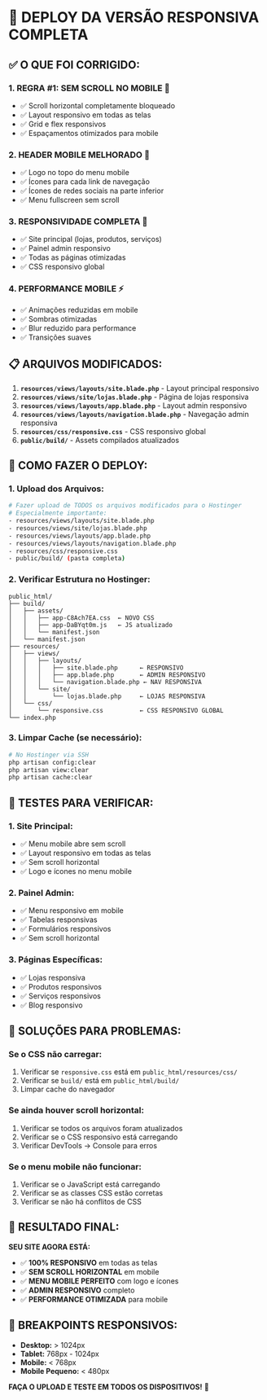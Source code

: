# 🚀 DEPLOY DA VERSÃO RESPONSIVA COMPLETA

## ✅ **O QUE FOI CORRIGIDO:**

### **1. REGRA #1: SEM SCROLL NO MOBILE** 🚫
- ✅ Scroll horizontal completamente bloqueado
- ✅ Layout responsivo em todas as telas
- ✅ Grid e flex responsivos
- ✅ Espaçamentos otimizados para mobile

### **2. HEADER MOBILE MELHORADO** 📱
- ✅ Logo no topo do menu mobile
- ✅ Ícones para cada link de navegação
- ✅ Ícones de redes sociais na parte inferior
- ✅ Menu fullscreen sem scroll

### **3. RESPONSIVIDADE COMPLETA** 📐
- ✅ Site principal (lojas, produtos, serviços)
- ✅ Painel admin responsivo
- ✅ Todas as páginas otimizadas
- ✅ CSS responsivo global

### **4. PERFORMANCE MOBILE** ⚡
- ✅ Animações reduzidas em mobile
- ✅ Sombras otimizadas
- ✅ Blur reduzido para performance
- ✅ Transições suaves

## 📋 **ARQUIVOS MODIFICADOS:**

1. **`resources/views/layouts/site.blade.php`** - Layout principal responsivo
2. **`resources/views/site/lojas.blade.php`** - Página de lojas responsiva
3. **`resources/views/layouts/app.blade.php`** - Layout admin responsivo
4. **`resources/views/layouts/navigation.blade.php`** - Navegação admin responsiva
5. **`resources/css/responsive.css`** - CSS responsivo global
6. **`public/build/`** - Assets compilados atualizados

## 🚀 **COMO FAZER O DEPLOY:**

### **1. Upload dos Arquivos:**
```bash
# Fazer upload de TODOS os arquivos modificados para o Hostinger
# Especialmente importante:
- resources/views/layouts/site.blade.php
- resources/views/site/lojas.blade.php
- resources/views/layouts/app.blade.php
- resources/views/layouts/navigation.blade.php
- resources/css/responsive.css
- public/build/ (pasta completa)
```

### **2. Verificar Estrutura no Hostinger:**
```
public_html/
├── build/
│   ├── assets/
│   │   ├── app-C8Ach7EA.css  ← NOVO CSS
│   │   ├── app-DaBYqt0m.js   ← JS atualizado
│   │   └── manifest.json
│   └── manifest.json
├── resources/
│   ├── views/
│   │   ├── layouts/
│   │   │   ├── site.blade.php      ← RESPONSIVO
│   │   │   ├── app.blade.php       ← ADMIN RESPONSIVO
│   │   │   └── navigation.blade.php ← NAV RESPONSIVA
│   │   └── site/
│   │       └── lojas.blade.php     ← LOJAS RESPONSIVA
│   └── css/
│       └── responsive.css          ← CSS RESPONSIVO GLOBAL
└── index.php
```

### **3. Limpar Cache (se necessário):**
```bash
# No Hostinger via SSH
php artisan config:clear
php artisan view:clear
php artisan cache:clear
```

## 🎯 **TESTES PARA VERIFICAR:**

### **1. Site Principal:**
- ✅ Menu mobile abre sem scroll
- ✅ Layout responsivo em todas as telas
- ✅ Sem scroll horizontal
- ✅ Logo e ícones no menu mobile

### **2. Painel Admin:**
- ✅ Menu responsivo em mobile
- ✅ Tabelas responsivas
- ✅ Formulários responsivos
- ✅ Sem scroll horizontal

### **3. Páginas Específicas:**
- ✅ Lojas responsiva
- ✅ Produtos responsivos
- ✅ Serviços responsivos
- ✅ Blog responsivo

## 🔧 **SOLUÇÕES PARA PROBLEMAS:**

### **Se o CSS não carregar:**
1. Verificar se `responsive.css` está em `public_html/resources/css/`
2. Verificar se `build/` está em `public_html/build/`
3. Limpar cache do navegador

### **Se ainda houver scroll horizontal:**
1. Verificar se todos os arquivos foram atualizados
2. Verificar se o CSS responsivo está carregando
3. Verificar DevTools → Console para erros

### **Se o menu mobile não funcionar:**
1. Verificar se o JavaScript está carregando
2. Verificar se as classes CSS estão corretas
3. Verificar se não há conflitos de CSS

## 🎉 **RESULTADO FINAL:**

**SEU SITE AGORA ESTÁ:**
- ✅ **100% RESPONSIVO** em todas as telas
- ✅ **SEM SCROLL HORIZONTAL** em mobile
- ✅ **MENU MOBILE PERFEITO** com logo e ícones
- ✅ **ADMIN RESPONSIVO** completo
- ✅ **PERFORMANCE OTIMIZADA** para mobile

## 📱 **BREAKPOINTS RESPONSIVOS:**

- **Desktop:** > 1024px
- **Tablet:** 768px - 1024px  
- **Mobile:** < 768px
- **Mobile Pequeno:** < 480px

**FAÇA O UPLOAD E TESTE EM TODOS OS DISPOSITIVOS!** 🚀
